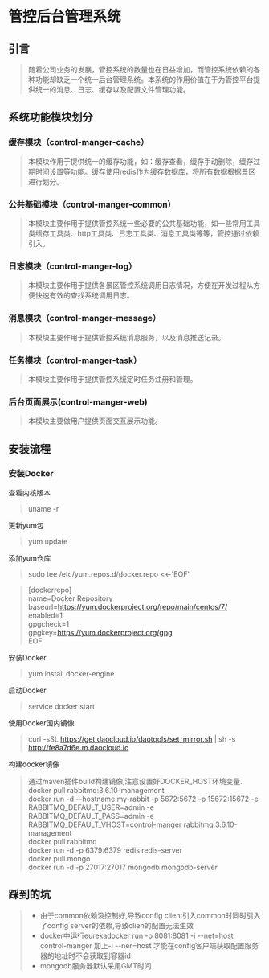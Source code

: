 # 管控后台管理系统
## 引言
> 随着公司业务的发展，管控系统的数量也在日益增加，而管控系统依赖的各种功能却缺乏一个统一后台管理系统。本系统的作用价值在于为管控平台提供统一的消息、日志、缓存以及配置文件管理功能。

## 系统功能模块划分

### 缓存模块（control-manger-cache）
> 本模块作用于提供统一的缓存功能，如：缓存查看，缓存手动删除，缓存过期时间设置等功能。缓存使用redis作为缓存数据库，将所有数据根据景区进行划分。

### 公共基础模块（control-manger-common）
> 本模块主要作用于提供管控系统一些必要的公共基础功能，如一些常用工具类缓存工具类、http工具类、日志工具类、消息工具类等等，管控通过依赖引入。

### 日志模块（control-manger-log）
> 本模块主要作用于提供各景区管控系统调用日志情况，方便在开发过程从方便快速有效的查找系统调用日志。

### 消息模块（control-manger-message）
> 本模块主要作用于提供管控系统消息服务，以及消息推送记录。


### 任务模块（control-manger-task）
> 本模块主要作用于提供管控系统定时任务注册和管理。

### 后台页面展示(control-manger-web)
> 本模块主要做用户提供页面交互展示功能。

## 安装流程
### 安装Docker
查看内核版本
>uname -r

更新yum包
>yum update


添加yum仓库
>sudo tee /etc/yum.repos.d/docker.repo <<-'EOF'

> [dockerrepo]<br/>
name=Docker Repository <br/>
baseurl=https://yum.dockerproject.org/repo/main/centos/7/<br/>
enabled=1<br/>
gpgcheck=1<br/>
gpgkey=https://yum.dockerproject.org/gpg<br/>
> EOF

安装Docker
>yum install docker-engine

启动Docker
>service docker start

使用Docker国内镜像
> curl -sSL https://get.daocloud.io/daotools/set_mirror.sh | sh -s http://fe8a7d6e.m.daocloud.io

构建docker镜像
> 通过maven插件build构建镜像,注意设置好DOCKER_HOST环境变量.
>docker pull rabbitmq:3.6.10-management<br/>
 docker run -d --hostname my-rabbit  -p 5672:5672 -p 15672:15672 -e RABBITMQ_DEFAULT_USER=admin -e RABBITMQ_DEFAULT_PASS=admin -e RABBITMQ_DEFAULT_VHOST=control-manger rabbitmq:3.6.10-management<br/>
 docker pull rabbitmq<br/>
 docker run -d -p 6379:6379 redis redis-server<br/>
 docker pull mongo<br/>
 docker run -d -p 27017:27017 mongodb mongodb-server<br/>


## 踩到的坑
> * 由于common依赖没控制好,导致config client引入common时同时引入了config server的依赖,导致clien的配置无法生效
> * docker中运行eurekadocker run -p 8081:8081 -i --net=host control-manger 加上-i --ner=host 才能在config客户端获取配置服务器的地址时不会获取到容器id
> * mongodb服务器默认采用GMT时间